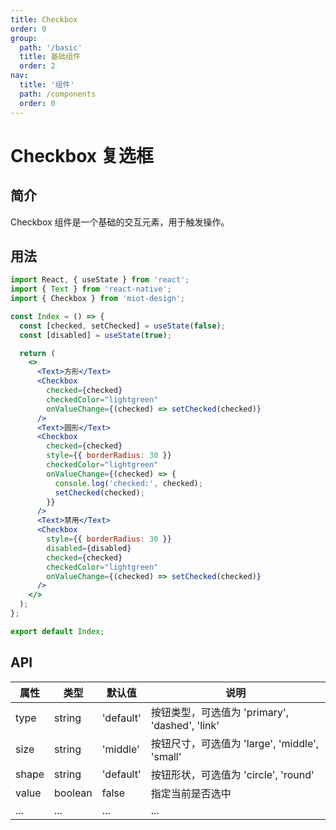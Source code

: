 ```yaml
---
title: Checkbox
order: 0
group:
  path: '/basic'
  title: 基础组件
  order: 2
nav:
  title: '组件'
  path: /components
  order: 0
---
```


# Checkbox 复选框

## 简介

Checkbox 组件是一个基础的交互元素，用于触发操作。

## 用法

<!-- <code src="./index.tsx"></code> -->

```jsx
import React, { useState } from 'react';
import { Text } from 'react-native';
import { Checkbox } from 'miot-design';

const Index = () => {
  const [checked, setChecked] = useState(false);
  const [disabled] = useState(true);

  return (
    <>
      <Text>方形</Text>
      <Checkbox
        checked={checked}
        checkedColor="lightgreen"
        onValueChange={(checked) => setChecked(checked)}
      />
      <Text>圆形</Text>
      <Checkbox
        checked={checked}
        style={{ borderRadius: 30 }}
        checkedColor="lightgreen"
        onValueChange={(checked) => {
          console.log('checked:', checked);
          setChecked(checked);
        }}
      />
      <Text>禁用</Text>
      <Checkbox
        style={{ borderRadius: 30 }}
        disabled={disabled}
        checked={checked}
        checkedColor="lightgreen"
        onValueChange={(checked) => setChecked(checked)}
      />
    </>
  );
};

export default Index;
```

## API

| 属性  | 类型    | 默认值    | 说明                                           |
| ----- | ------- | --------- | ---------------------------------------------- |
| type  | string  | 'default' | 按钮类型，可选值为 'primary', 'dashed', 'link' |
| size  | string  | 'middle'  | 按钮尺寸，可选值为 'large', 'middle', 'small'  |
| shape | string  | 'default' | 按钮形状，可选值为 'circle', 'round'           |
| value | boolean | false     | 指定当前是否选中                               |
| ...   | ...     | ...       | ...                                            |
